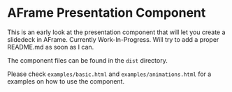 # AFrame Presentation Component
This is an early look at the presentation component that will let you create a slidedeck in AFrame. Currently Work-In-Progress. Will try to add a proper README.md as soon as I can.

The component files can be found in the `dist` directory.

Please check `examples/basic.html` and `examples/animations.html` for a examples on how to use the component.
